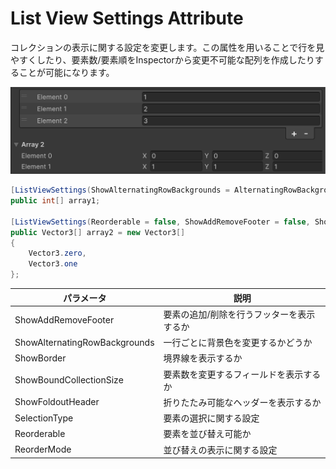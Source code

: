 # List View Settings Attribute

コレクションの表示に関する設定を変更します。この属性を用いることで行を見やすくしたり、要素数/要素順をInspectorから変更不可能な配列を作成したりすることが可能になります。

![img](../../../images/img-attribute-list-view-settings.png)

```cs 
[ListViewSettings(ShowAlternatingRowBackgrounds = AlternatingRowBackground.All, ShowFoldoutHeader = false)]
public int[] array1;

[ListViewSettings(Reorderable = false, ShowAddRemoveFooter = false, ShowBorder = false, ShowBoundCollectionSize = false)]
public Vector3[] array2 = new Vector3[]
{
    Vector3.zero,
    Vector3.one
};
```

| パラメータ | 説明 |
| - | - |
| ShowAddRemoveFooter | 要素の追加/削除を行うフッターを表示するか |
| ShowAlternatingRowBackgrounds | 一行ごとに背景色を変更するかどうか |
| ShowBorder | 境界線を表示するか |
| ShowBoundCollectionSize | 要素数を変更するフィールドを表示するか |
| ShowFoldoutHeader | 折りたたみ可能なヘッダーを表示するか |
| SelectionType | 要素の選択に関する設定 |
| Reorderable | 要素を並び替え可能か |
| ReorderMode  | 並び替えの表示に関する設定 |

